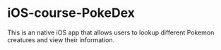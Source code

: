 # iOS-course-PokeDex
This is an native iOS app that allows users to lookup different Pokemon creatures and view their information.
